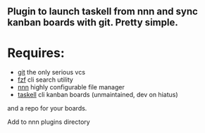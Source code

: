 ## Plugin to launch taskell from nnn and sync kanban boards with git. Pretty simple.
# Requires: 

* [git](https://git-scm.com/) the only serious vcs
* [fzf](https://github.com/junegunn/fzf) cli search utility
* [nnn](https://github.com/jarun/nnn) highly configurable file manager
* [taskell](https://github.com/smallhadroncollider/taskell) cli kanban boards (unmaintained, dev on hiatus) 

and a repo for your boards.

Add to nnn plugins directory
